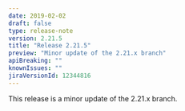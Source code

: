 ```yaml
---
date: 2019-02-02
draft: false 
type: release-note
version: 2.21.5
title: "Release 2.21.5"
preview: "Minor update of the 2.21.x branch"
apiBreaking: ""
knownIssues: ""
jiraVersionId: 12344816
---
```


This release is a minor update of the 2.21.x branch.
